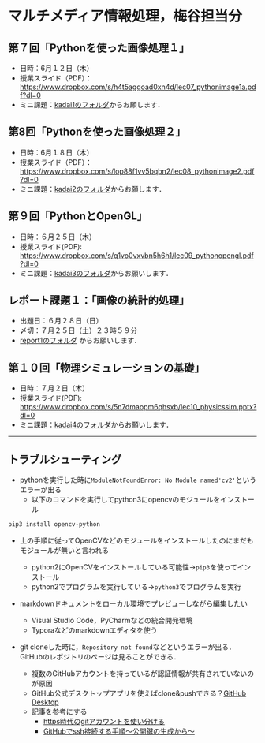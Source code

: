 # マルチメディア情報処理，梅谷担当分

## 第７回「Pythonを使った画像処理１」

- 日時：6月１２日（木）
- 授業スライド（PDF）：https://www.dropbox.com/s/h4t5aggoad0xn4d/lec07_pythonimage1a.pdf?dl=0
- ミニ課題：[kadai1のフォルダ](kadai1)からお願します．



## 第8回「Pythonを使った画像処理２」

- 日時：6月１８日（木）
- 授業スライド（PDF）：https://www.dropbox.com/s/lop88f1vv5bqbn2/lec08_pythonimage2.pdf?dl=0
- ミニ課題：[kadai2のフォルダ](kadai2)からお願します．



## 第９回「PythonとOpenGL」

- 日時：６月２５日（木）
- 授業スライド(PDF): https://www.dropbox.com/s/q1vo0vxvbn5h6h1/lec09_pythonopengl.pdf?dl=0
- ミニ課題：[kadai3のフォルダ](kadai3/readme.md)からお願いします．




## レポート課題１：「画像の統計的処理」

- 出題日：６月２８日（日）
- 〆切：７月２５日（土）２３時５９分
- [report1のフォルダ](report1) からお願いします．



## 第１０回「物理シミュレーションの基礎」

- 日時：７月２日（木）
- 授業スライド(PDF): https://www.dropbox.com/s/5n7dmaopm6qhsxb/lec10_physicssim.pptx?dl=0
- ミニ課題：[kadai4のフォルダ](kadai4)からお願いします．





***

## トラブルシューティング

- pythonを実行した時に```ModuleNotFoundError: No Module named'cv2'```というエラーが出る
  - 以下のコマンドを実行してpython3にopencvのモジュールをインストール

```bash
pip3 install opencv-python
```



- 上の手順に従ってOpenCVなどのモジュールをインストールしたのにまだもモジュールが無いと言われる
  - python2にOpenCVをインストールしている可能性→```pip3```を使ってインストール
  - python2でプログラムを実行している→```python3```でプログラムを実行



- markdownドキュメントをローカル環境でプレビューしながら編集したい
  - Visual Studio Code，PyCharmなどの統合開発環境
  - Typoraなどのmarkdownエディタを使う



- git cloneした時に，```Repository not found```などというエラーが出る．GitHubのレポジトリのページは見ることができる．
  - 複数のGitHubアカウントを持っているが認証情報が共有されていないのが原因
  - GitHub公式デスクトップアプリを使えばclone&pushできる？[GitHub Desktop](https://desktop.github.com/)
  - 記事を参考にする
    - [https時代のgitアカウントを使い分ける](https://qiita.com/1natsu172/items/a4a3357a0481440ec6a5)
    - [GitHubでssh接続する手順〜公開鍵の生成から〜](https://qiita.com/shizuma/items/2b2f873a0034839e47ce)


